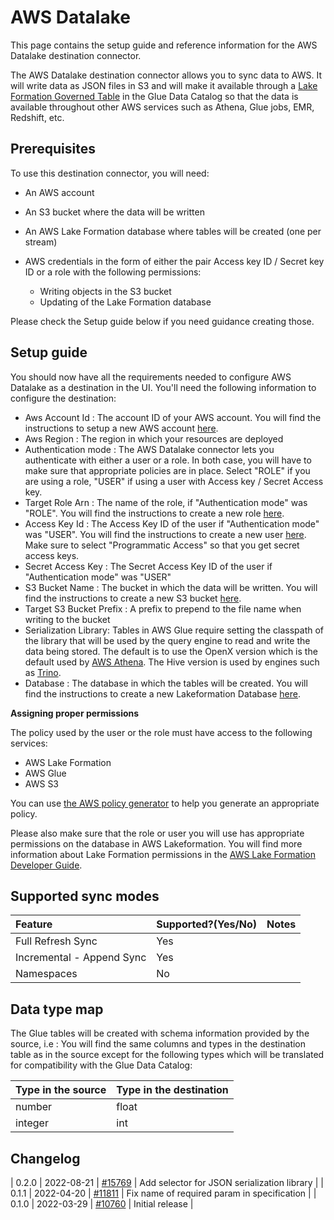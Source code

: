 # AWS Datalake

This page contains the setup guide and reference information for the AWS Datalake destination connector.

The AWS Datalake destination connector allows you to sync data to AWS. It will write data as JSON files in S3 and 
will make it available through a [Lake Formation Governed Table](https://docs.aws.amazon.com/lake-formation/latest/dg/governed-tables.html) in the Glue Data Catalog so that the data is available throughout other AWS services such as Athena, Glue jobs, EMR, Redshift, etc.

## Prerequisites

To use this destination connector, you will need:
* An AWS account
* An S3 bucket where the data will be written
* An AWS Lake Formation database where tables will be created (one per stream)
* AWS credentials in the form of either the pair Access key ID / Secret key ID or a role with the following permissions:

    * Writing objects in the S3 bucket
    * Updating of the Lake Formation database

Please check the Setup guide below if you need guidance creating those.

## Setup guide

You should now have all the requirements needed to configure AWS Datalake as a destination in the UI. You'll need the
following information to configure the destination:

- Aws Account Id : The account ID of your AWS account. You will find the instructions to setup a new AWS account [here](https://aws.amazon.com/premiumsupport/knowledge-center/create-and-activate-aws-account/).
- Aws Region : The region in which your resources are deployed
- Authentication mode : The AWS Datalake connector lets you authenticate with either a user or a role. In both case, you will have to make sure
that appropriate policies are in place. Select "ROLE" if you are using a role, "USER" if using a user with Access key / Secret Access key.
- Target Role Arn : The name of the role, if "Authentication mode" was "ROLE". You will find the instructions to create a new role [here](https://docs.aws.amazon.com/IAM/latest/UserGuide/id_roles_create_for-service.html).
- Access Key Id : The Access Key ID of the user if "Authentication mode" was "USER". You will find the instructions to create a new user [here](https://docs.aws.amazon.com/IAM/latest/UserGuide/id_users_create.html). Make sure to select "Programmatic Access" so that you get secret access keys.
- Secret Access Key : The Secret Access Key ID of the user if "Authentication mode" was "USER"
- S3 Bucket Name : The bucket in which the data will be written. You will find the instructions to create a new S3 bucket [here](https://docs.aws.amazon.com/AmazonS3/latest/userguide/create-bucket-overview.html).
- Target S3 Bucket Prefix : A prefix to prepend to the file name when writing to the bucket
- Serialization Library: Tables in AWS Glue require setting the classpath of the library that will be used by the query engine to read and write the data being stored. The default is to use the OpenX version which is the default used by [AWS Athena](https://aws.amazon.com/athena/). The Hive version is used by engines such as [Trino](https://trino.io/).
- Database : The database in which the tables will be created. You will find the instructions to create a new Lakeformation Database [here](https://docs.aws.amazon.com/lake-formation/latest/dg/creating-database.html).

**Assigning proper permissions**

The policy used by the user or the role must have access to the following services:

* AWS Lake Formation
* AWS Glue
* AWS S3

You can use [the AWS policy generator](https://awspolicygen.s3.amazonaws.com/policygen.html) to help you generate an appropriate policy.

Please also make sure that the role or user you will use has appropriate permissions on the database in AWS Lakeformation. You will find more information about Lake Formation permissions in the [AWS Lake Formation Developer Guide](https://docs.aws.amazon.com/lake-formation/latest/dg/lake-formation-permissions.html).

## Supported sync modes

| Feature | Supported?\(Yes/No\) | Notes |
| :--- | :--- | :--- |
| Full Refresh Sync | Yes |  |
| Incremental - Append Sync | Yes |  |
| Namespaces | No |  |


## Data type map

The Glue tables will be created with schema information provided by the source, i.e : You will find the same columns
and types in the destination table as in the source except for the following types which will be translated for compatibility with the Glue Data Catalog:

|Type in the source| Type in the destination|
| :--- | :--- |
| number | float |
| integer | int |



## Changelog

| 0.2.0 | 2022-08-21 | [\#15769](https://github.com/airbytehq/airbyte/pull/15769) | Add selector for JSON serialization library |
| 0.1.1 | 2022-04-20 | [\#11811](https://github.com/airbytehq/airbyte/pull/11811) | Fix name of required param in specification |
| 0.1.0 | 2022-03-29 | [\#10760](https://github.com/airbytehq/airbyte/pull/10760) | Initial release |
